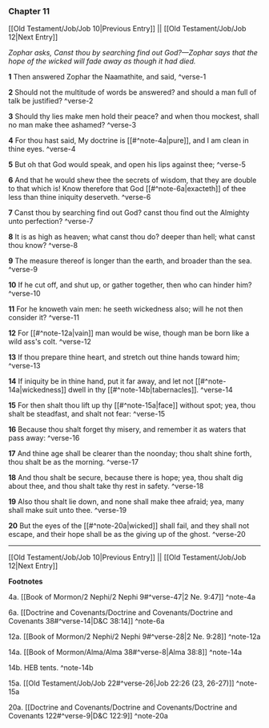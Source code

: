 ### Chapter 11

[[Old Testament/Job/Job 10|Previous Entry]]  ||  [[Old Testament/Job/Job 12|Next Entry]]

*Zophar asks, Canst thou by searching find out God?—Zophar says that the hope of the wicked will fade away as though it had died.*

**1**  Then answered Zophar the Naamathite, and said, ^verse-1

**2**  Should not the multitude of words be answered? and should a man full of talk be justified? ^verse-2

**3**  Should thy lies make men hold their peace? and when thou mockest, shall no man make thee ashamed? ^verse-3

**4**  For thou hast said, My doctrine is [[#^note-4a|pure]], and I am clean in thine eyes. ^verse-4

**5**  But oh that God would speak, and open his lips against thee; ^verse-5

**6**  And that he would shew thee the secrets of wisdom, that they are double to that which is! Know therefore that God [[#^note-6a|exacteth]] of thee less than thine iniquity deserveth. ^verse-6

**7**  Canst thou by searching find out God? canst thou find out the Almighty unto perfection? ^verse-7

**8**  It is as high as heaven; what canst thou do? deeper than hell; what canst thou know? ^verse-8

**9**  The measure thereof is longer than the earth, and broader than the sea. ^verse-9

**10**  If he cut off, and shut up, or gather together, then who can hinder him? ^verse-10

**11**  For he knoweth vain men: he seeth wickedness also; will he not then consider it? ^verse-11

**12**  For [[#^note-12a|vain]] man would be wise, though man be born like a wild ass's colt. ^verse-12

**13**  If thou prepare thine heart, and stretch out thine hands toward him; ^verse-13

**14**  If iniquity be in thine hand, put it far away, and let not [[#^note-14a|wickedness]] dwell in thy [[#^note-14b|tabernacles]]. ^verse-14

**15**  For then shalt thou lift up thy [[#^note-15a|face]] without spot; yea, thou shalt be steadfast, and shalt not fear: ^verse-15

**16**  Because thou shalt forget thy misery, and remember it as waters that pass away: ^verse-16

**17**  And thine age shall be clearer than the noonday; thou shalt shine forth, thou shalt be as the morning. ^verse-17

**18**  And thou shalt be secure, because there is hope; yea, thou shalt dig about thee, and thou shalt take thy rest in safety. ^verse-18

**19**  Also thou shalt lie down, and none shall make thee afraid; yea, many shall make suit unto thee. ^verse-19

**20**  But the eyes of the [[#^note-20a|wicked]] shall fail, and they shall not escape, and their hope shall be as the giving up of the ghost. ^verse-20


---
[[Old Testament/Job/Job 10|Previous Entry]]  ||  [[Old Testament/Job/Job 12|Next Entry]]


**Footnotes**


4a. [[Book of Mormon/2 Nephi/2 Nephi 9#^verse-47|2 Ne. 9:47]] ^note-4a

6a. [[Doctrine and Covenants/Doctrine and Covenants/Doctrine and Covenants 38#^verse-14|D&C 38:14]] ^note-6a

12a. [[Book of Mormon/2 Nephi/2 Nephi 9#^verse-28|2 Ne. 9:28]] ^note-12a

14a. [[Book of Mormon/Alma/Alma 38#^verse-8|Alma 38:8]] ^note-14a

14b. HEB tents. ^note-14b

15a. [[Old Testament/Job/Job 22#^verse-26|Job 22:26 (23, 26-27)]] ^note-15a

20a. [[Doctrine and Covenants/Doctrine and Covenants/Doctrine and Covenants 122#^verse-9|D&C 122:9]] ^note-20a